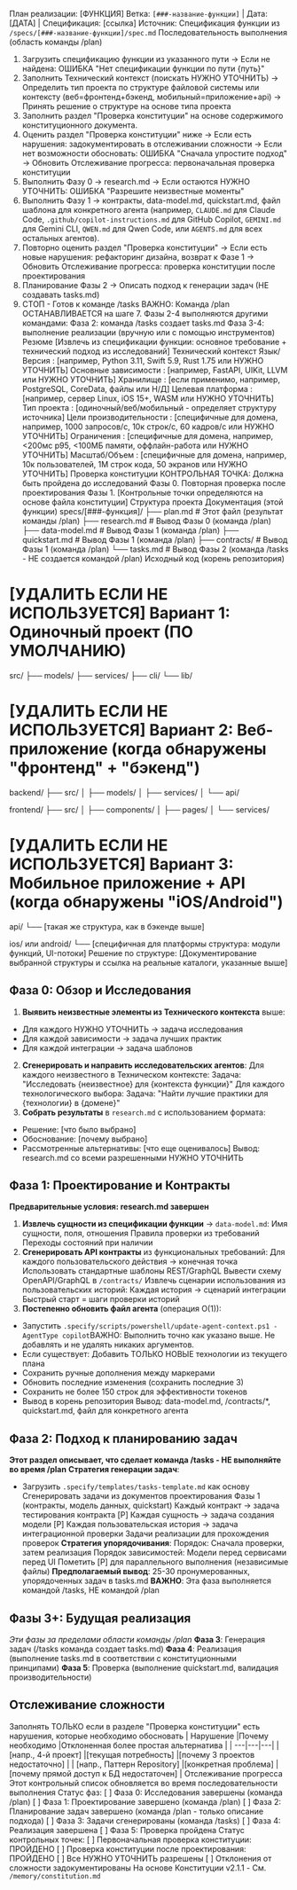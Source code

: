 План реализации: [ФУНКЦИЯ]
Ветка: `[###-название-функции]` | Дата: [ДАТА] | Спецификация: [ссылка]
Источник: Спецификация функции из `/specs/[###-название-функции]/spec.md`
Последовательность выполнения (область команды /plan)
1. Загрузить спецификацию функции из указанного пути
   → Если не найдена: ОШИБКА "Нет спецификации функции по пути {путь}"
2. Заполнить Технический контекст (поискать НУЖНО УТОЧНИТЬ)
   → Определить тип проекта по структуре файловой системы или контексту (веб=фронтенд+бэкенд, мобильный=приложение+api)
   → Принять решение о структуре на основе типа проекта
3. Заполнить раздел "Проверка конституции" на основе содержимого конституционного документа.
4. Оценить раздел "Проверка конституции" ниже
   → Если есть нарушения: задокументировать в отслеживании сложности
   → Если нет возможности обосновать: ОШИБКА "Сначала упростите подход"
   → Обновить Отслеживание прогресса: первоначальная проверка конституции
5. Выполнить Фазу 0 → research.md
   → Если остаются НУЖНО УТОЧНИТЬ: ОШИБКА "Разрешите неизвестные моменты"
6. Выполнить Фазу 1 → контракты, data-model.md, quickstart.md, файл шаблона для конкретного агента (например, `CLAUDE.md` для Claude Code, `.github/copilot-instructions.md` для GitHub Copilot, `GEMINI.md` для Gemini CLI, `QWEN.md` для Qwen Code, или `AGENTS.md` для всех остальных агентов).
7. Повторно оценить раздел "Проверка конституции"
   → Если есть новые нарушения: рефакторинг дизайна, возврат к Фазе 1
   → Обновить Отслеживание прогресса: проверка конституции после проектирования
8. Планирование Фазы 2 → Описать подход к генерации задач (НЕ создавать tasks.md)
9. СТОП - Готов к команде /tasks
ВАЖНО: Команда /plan ОСТАНАВЛИВАЕТСЯ на шаге 7. Фазы 2-4 выполняются другими командами:
Фаза 2: команда /tasks создает tasks.md
Фаза 3-4: выполнение реализации (вручную или с помощью инструментов)
Резюме
[Извлечь из спецификации функции: основное требование + технический подход из исследований]
Технический контекст
Язык/Версия : [например, Python 3.11, Swift 5.9, Rust 1.75 или НУЖНО УТОЧНИТЬ] Основные зависимости : [например, FastAPI, UIKit, LLVM или НУЖНО УТОЧНИТЬ] Хранилище : [если применимо, например, PostgreSQL, CoreData, файлы или Н/Д] Целевая платформа : [например, сервер Linux, iOS 15+, WASM или НУЖНО УТОЧНИТЬ]
 Тип проекта : [одиночный/веб/мобильный - определяет структуру источника] Цели производительности : [специфичные для домена, например, 1000 запросов/с, 10к строк/с, 60 кадров/с или НУЖНО УТОЧНИТЬ] Ограничения : [специфичные для домена, например, <200мс p95, <100МБ памяти, оффлайн-работа или НУЖНО УТОЧНИТЬ] Масштаб/Объем : [специфичные для домена, например, 10к пользователей, 1М строк кода, 50 экранов или НУЖНО УТОЧНИТЬ]
Проверка конституции
КОНТРОЛЬНАЯ ТОЧКА: Должна быть пройдена до исследований Фазы 0. Повторная проверка после проектирования Фазы 1.
[Контрольные точки определяются на основе файла конституции]
Структура проекта
Документация (этой функции)
specs/[###-функция]/
├── plan.md              # Этот файл (результат команды /plan)
├── research.md          # Вывод Фазы 0 (команда /plan)
├── data-model.md        # Вывод Фазы 1 (команда /plan)
├── quickstart.md        # Вывод Фазы 1 (команда /plan)
├── contracts/           # Вывод Фазы 1 (команда /plan)
└── tasks.md             # Вывод Фазы 2 (команда /tasks - НЕ создается командой /plan)
Исходный код (корень репозитория)
# [УДАЛИТЬ ЕСЛИ НЕ ИСПОЛЬЗУЕТСЯ] Вариант 1: Одиночный проект (ПО УМОЛЧАНИЮ)
src/
├── models/
├── services/
├── cli/
└── lib/

# [УДАЛИТЬ ЕСЛИ НЕ ИСПОЛЬЗУЕТСЯ] Вариант 2: Веб-приложение (когда обнаружены "фронтенд" + "бэкенд")
backend/
├── src/
│   ├── models/
│   ├── services/
│   └── api/

frontend/
├── src/
│   ├── components/
│   ├── pages/
│   └── services/

# [УДАЛИТЬ ЕСЛИ НЕ ИСПОЛЬЗУЕТСЯ] Вариант 3: Мобильное приложение + API (когда обнаружены "iOS/Android")
api/
└── [такая же структура, как в бэкенде выше]

ios/ или android/
└── [специфичная для платформы структура: модули функций, UI-потоки]
Решение по структуре: [Документирование выбранной структуры и ссылка на реальные каталоги, указанные выше]
##	Фаза 0: Обзор и Исследования
1. **Выявить неизвестные элементы из Технического контекста** выше:
- Для каждого НУЖНО УТОЧНИТЬ → задача исследования
- Для каждой зависимости → задача лучших практик
- Для каждой интеграции → задача шаблонов
2. **Сгенерировать и направить исследовательских агентов**:
Для каждого неизвестного в Техническом контексте:
  Задача: "Исследовать {неизвестное} для {контекста функции}"
Для каждого технологического выбора:
  Задача: "Найти лучшие практики для {технологии} в {домене}"
3. **Собрать результаты** в `research.md` с использованием формата:
-  Решение: [что было выбрано]
-  Обоснование: [почему выбрано]
-  Рассмотренные альтернативы: [что еще оценивалось]
Вывод: research.md со всеми разрешенными НУЖНО УТОЧНИТЬ
## Фаза 1: Проектирование и Контракты
**Предварительные условия: research.md завершен**
1. **Извлечь сущности из спецификации функции** → `data-model.md`:
Имя сущности, поля, отношения
Правила проверки из требований
Переходы состояний при наличии
2. **Сгенерировать API контракты** из функциональных требований:
Для каждого пользовательского действия → конечная точка
Использовать стандартные шаблоны REST/GraphQL
Вывести схему OpenAPI/GraphQL в `/contracts/`
Извлечь сценарии использования из пользовательских историй:
Каждая история → сценарий интеграции
Быстрый старт = шаги проверки историй
3. **Постепенно обновить файл агента** (операция O(1)):
- Запустить `.specify/scripts/powershell/update-agent-context.ps1 -AgentType copilot`ВАЖНО: Выполнить точно как указано выше. Не добавлять и не удалять никаких аргументов.
- Если существует: Добавить ТОЛЬКО НОВЫЕ технологии из текущего плана
- Сохранить ручные дополнения между маркерами
- Обновить последние изменения (сохранить последние 3)
- Сохранить не более 150 строк для эффективности токенов
- Вывод в корень репозитория
Вывод: data-model.md, /contracts/*, quickstart.md, файл для конкретного агента
## Фаза 2: Подход к планированию задач
**Этот раздел описывает, что сделает команда /tasks - НЕ выполняйте во время /plan**
**Стратегия генерации задач**:
- Загрузить `.specify/templates/tasks-template.md` как основу
Сгенерировать задачи из документов проектирования Фазы 1 (контракты, модель данных, quickstart)
Каждый контракт → задача тестирования контракта [P]
Каждая сущность → задача создания модели [P]
Каждая пользовательская история → задача интеграционной проверки
Задачи реализации для прохождения проверок
**Стратегия упорядочивания**:
Порядок: Сначала проверки, затем реализация
Порядок зависимостей: Модели перед сервисами перед UI
Пометить [P] для параллельного выполнения (независимые файлы)
**Предполагаемый вывод**: 25-30 пронумерованных, упорядоченных задач в tasks.md
**ВАЖНО**: Эта фаза выполняется командой /tasks, НЕ командой /plan
## Фазы 3+: Будущая реализация
*Эти фазы за пределами области команды /plan*
**Фаза 3**: Генерация задач (/tasks команда создает tasks.md)
**Фаза 4**: Реализация (выполнение tasks.md в соответствии с конституционными принципами)
**Фаза 5**: Проверка (выполнение quickstart.md, валидация производительности)

## Отслеживание сложности
Заполнять ТОЛЬКО если в разделе "Проверка конституции" есть нарушения, которые необходимо обосновать
| Нарушение
|Почему необходимо
|Отклоненная более простая альтернатива
|
| ---|---|---|
| [напр., 4-й проект]
|[текущая потребность]
|[почему 3 проектов недостаточно]
|
| [напр., Паттерн Repository]
|[конкретная проблема]
|[почему прямой доступ к БД недостаточен]
|
Отслеживание прогресса
Этот контрольный список обновляется во время последовательности выполнения
Статус фаз:
[ ] Фаза 0: Исследования завершены (команда /plan)
[ ] Фаза 1: Проектирование завершено (команда /plan)
[ ] Фаза 2: Планирование задач завершено (команда /plan - только описание подхода)
[ ] Фаза 3: Задачи сгенерированы (команда /tasks)
[ ] Фаза 4: Реализация завершена
[ ] Фаза 5: Проверка пройдена
Статус контрольных точек:
[ ] Первоначальная проверка конституции: ПРОЙДЕНО
[ ] Проверка конституции после проектирования: ПРОЙДЕНО
[ ] Все НУЖНО УТОЧНИТЬ разрешены
[ ] Отклонения от сложности задокументированы
На основе Конституции v2.1.1 - См. `/memory/constitution.md`